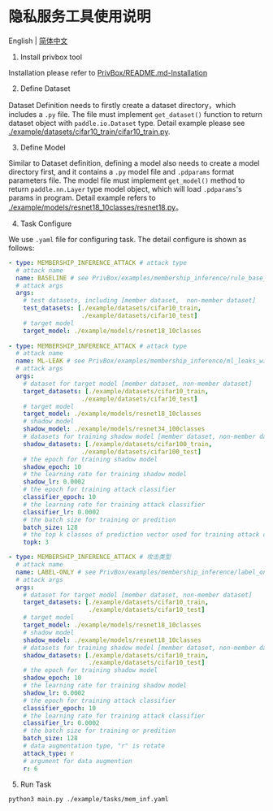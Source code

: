 # 隐私服务工具使用说明
English | [简体中文](./README_cn.md)

1. Install privbox tool
   
Installation please refer to [PrivBox/README.md-Installation](../../PrivBox/README.md###Installation)

2. Define Dataset

Dataset Definition needs to firstly create a dataset directory，which includes a `.py` file. The file must implement `get_dataset()` function to return dataset object with `paddle.io.Dataset` type. Detail example please see [./example/datasets/cifar10_train/cifar10_train.py](./example/datasets/cifar10_train/cifar10_train.py).

3. Define Model

Similar to Dataset definition, defining a model also needs to create a model directory first, and it contains a `.py` model file and `.pdparams` format parameters file. The model file must implement `get_model()` method to return `paddle.nn.Layer` type model object, which will load `.pdparams`'s params in program. Detail example refers to [./example/models/resnet18_10classes/resnet18.py](./example/models/resnet18_10classes/resnet18.py)。

4. Task Configure
   
We use `.yaml` file for configuring task. The detail configure is shown as follows:
```yaml
- type: MEMBERSHIP_INFERENCE_ATTACK # attack type
  # attack name
  name: BASELINE # see PrivBox/examples/membership_inference/rule_base_with_cifar10/README.md for detail
  # attack args
  args:           
    # test datasets, including [member dataset,  non-member dataset]
    test_datasets: [./example/datasets/cifar10_train,
                    ./example/datasets/cifar10_test]
    # target model
    target_model: ./example/models/resnet18_10classes
    
- type: MEMBERSHIP_INFERENCE_ATTACK # attack type
  # attack name
  name: ML-LEAK # see PrivBox/examples/membership_inference/ml_leaks_with_cifar10_cifar100/README.md for detail
  # attack args
  args:           
    # dataset for target model [member dataset, non-member dataset]
    target_datasets: [./example/datasets/cifar10_train,
                    ./example/datasets/cifar10_test]
    # target model
    target_model: ./example/models/resnet18_10classes
    # shadow model
    shadow_model: ./example/models/resnet34_100classes
    # datasets for training shadow model [member dataset, non-member dataset]
    shadow_datasets: [./example/datasets/cifar100_train,
                    ./example/datasets/cifar100_test]
    # the epoch for training shadow model
    shadow_epoch: 10
    # the learning rate for training shadow model
    shadow_lr: 0.0002
    # the epoch for training attack classifier
    classifier_epoch: 10
    # the learning rate for training attack classifier
    classifier_lr: 0.0002
    # the batch size for training or predition
    batch_size: 128
    # the top k classes of prediction vector used for training attack classifier
    topk: 3

- type: MEMBERSHIP_INFERENCE_ATTACK # 攻击类型
  # attack name
  name: LABEL-ONLY # see PrivBox/examples/membership_inference/label_only_with_cifar10/README_cn.md for detail
  # attack args
  args:           
    # dataset for target model [member dataset, non-member dataset]
    target_datasets: [./example/datasets/cifar10_train,
                      ./example/datasets/cifar10_test]
    # target model
    target_model: ./example/models/resnet18_10classes
    # shadow model
    shadow_model: ./example/models/resnet18_10classes
    # datasets for training shadow model [member dataset, non-member dataset]
    shadow_datasets: [./example/datasets/cifar10_train,
                      ./example/datasets/cifar10_test]
    # the epoch for training shadow model
    shadow_epoch: 10
    # the learning rate for training shadow model
    shadow_lr: 0.0002
    # the epoch for training attack classifier
    classifier_epoch: 10
    # the learning rate for training attack classifier
    classifier_lr: 0.0002
    # the batch size for training or predition
    batch_size: 128
    # data augmentation type, "r" is rotate
    attack_type: r
    # argument for data augmention
    r: 6

```

5. Run Task

```shell
python3 main.py ./example/tasks/mem_inf.yaml
```